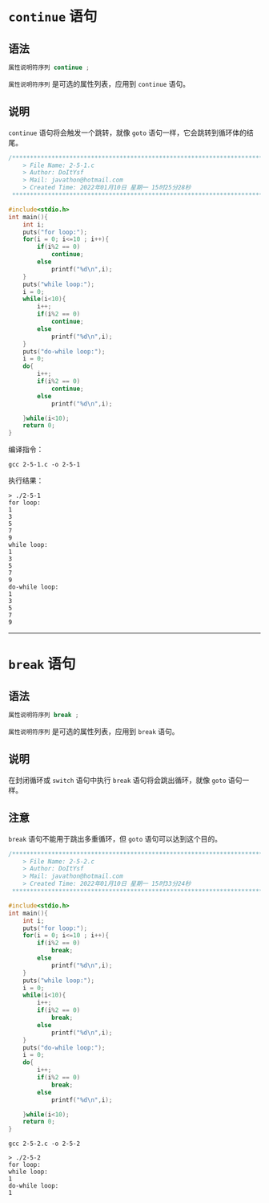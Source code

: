 # **`continue` 语句**
## **语法**
```c
属性说明符序列 continue ;
```
`属性说明符序列` 是可选的属性列表，应用到 `continue` 语句。

## **说明**
`continue` 语句将会触发一个跳转，就像 `goto` 语句一样，它会跳转到循环体的结尾。
```c
/*************************************************************************
	> File Name: 2-5-1.c
	> Author: DoItYsf
	> Mail: javathon@hotmail.com
	> Created Time: 2022年01月10日 星期一 15时25分28秒
 ************************************************************************/

#include<stdio.h>
int main(){
    int i;
    puts("for loop:");
    for(i = 0; i<=10 ; i++){
        if(i%2 == 0)
            continue;
        else
            printf("%d\n",i);
    }
    puts("while loop:");
    i = 0;
    while(i<10){
        i++;
        if(i%2 == 0)
            continue;
        else
            printf("%d\n",i);
    }
    puts("do-while loop:");
    i = 0;
    do{
        i++;
        if(i%2 == 0)
            continue;
        else
            printf("%d\n",i);

    }while(i<10);
    return 0;
}
```
编译指令：
```shell
gcc 2-5-1.c -o 2-5-1
```
执行结果：
```shell
> ./2-5-1
for loop:
1
3
5
7
9
while loop:
1
3
5
7
9
do-while loop:
1
3
5
7
9
```
---
# **`break` 语句**
## **语法**
```c
属性说明符序列 break ;
```
`属性说明符序列` 是可选的属性列表，应用到 `break` 语句。
## **说明**
在封闭循环或 `switch` 语句中执行 `break` 语句将会跳出循环，就像 `goto` 语句一样。
## **注意**
`break` 语句不能用于跳出多重循环，但 `goto` 语句可以达到这个目的。
```c
/*************************************************************************
	> File Name: 2-5-2.c
	> Author: DoItYsf
	> Mail: javathon@hotmail.com
	> Created Time: 2022年01月10日 星期一 15时33分24秒
 ************************************************************************/

#include<stdio.h>
int main(){
    int i;
    puts("for loop:");
    for(i = 0; i<=10 ; i++){
        if(i%2 == 0)
            break;
        else
            printf("%d\n",i);
    }
    puts("while loop:");
    i = 0;
    while(i<10){
        i++;
        if(i%2 == 0)
            break;
        else
            printf("%d\n",i);
    }
    puts("do-while loop:");
    i = 0;
    do{
        i++;
        if(i%2 == 0)
            break;
        else
            printf("%d\n",i);

    }while(i<10);
    return 0;
}
```

```shell
gcc 2-5-2.c -o 2-5-2
```

```shell
> ./2-5-2
for loop:
while loop:
1
do-while loop:
1
```